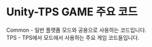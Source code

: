 # Unity-TPS GAME 주요 코드
Common - 일반 플랫폼 모드와 공용으로 사용하는 코드입니다. <br/>
TPS - TPS에서 모드에서 사용하는 주요 게임 코드들입니다.

